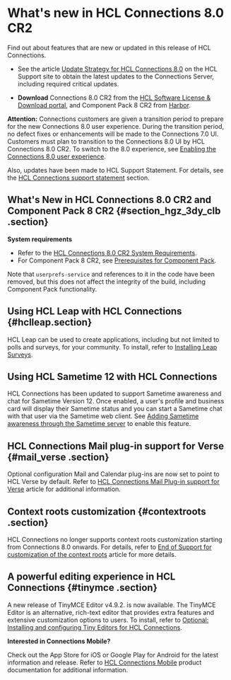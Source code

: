 # What's new in HCL Connections 8.0 CR2

Find out about features that are new or updated in this release of HCL Connections.

-   See the article [Update Strategy for HCL Connections 8.0](https://support.hcltechsw.com/csm?id=kb_article&sysparm_article=KB0101180) on the HCL Support site to obtain the latest updates to the Connections Server, including required critical updates.

-   **Download** Connections 8.0 CR2 from the [HCL Software License & Download portal](https://hclsoftware.flexnetoperations.com), and Component Pack 8 CR2 from [Harbor](https://hclcr.io/harbor/projects/15/repositories).

**Attention:** Connections customers are given a transition period to prepare for the new Connections 8.0 user experience. During the transition period, no defect fixes or enhancements will be made to the Connections 7.0 UI. Customers must plan to transition to the Connections 8.0 UI by HCL Connections 8.0 CR2. To switch to the 8.0 experience, see [Enabling the Connections 8.0 user experience](../migrate/enabling_cnx8_ux.md).

Also, updates have been made to HCL Support Statement. For details, see the [HCL Connections support statement](../plan/r_install_support_statements.md) section.

## What's New in HCL Connections 8.0 CR2 and Component Pack 8 CR2 {#section_hgz_3dy_clb .section}

**System requirements**

-   Refer to the [HCL Connections 8.0 CR2 System Requirements](https://support.hcltechsw.com/csm?id=kb_article&sysparm_article=KB0104521).
-   For Component Pack 8 CR2, see [Prerequisites for Component Pack](https://pages.git.cwp.pnp-hcl.com/CWPdoc/Connections-MkDocs/v8-cr2/admin/install/cp_prereqs.html).

Note that `userprefs-service` and references to it in the code have been removed, but this does not affect the integrity of the build, including Component Pack functionality.

## Using HCL Leap with HCL Connections {#hclleap.section}

HCL Leap can be used to create applications, including but not limited to polls and surveys, for your community. To install, refer to [Installing Leap Surveys](../install/leap_surveys.md).

## Using HCL Sametime 12 with HCL Connections

HCL Connections has been updated to support Sametime awareness and chat for Sametime Version 12. Once enabled, a user's profile and business card will display their Sametime status and you can start a Sametime chat with that user via the Sametime web client. See [Adding Sametime awareness through the Sametime server](../admin/t_admin_common_add_st_awareness_via_proxy.md) to enable this feature. 

## HCL Connections Mail plug-in support for Verse {#mail_verse .section}

 Optional configuration Mail and Calendar plug-ins are now set to point to HCL Verse by default. Refer to [HCL Connections Mail Plug-in support for Verse](https://support.hcltechsw.com/csm?id=kb_article&sysparm_article=KB0104495) article for additional information.

## Context roots customization {#contextroots .section}

HCL Connections no longer supports context roots customization starting from Connections 8.0 onwards. For details, refer to [End of Support for customization of the context roots](https://support.hcltechsw.com/csm?id=kb_article&sysparm_article=KB0104464) article for more details.

## A powerful editing experience in HCL Connections {#tinymce .section}

A new release of TinyMCE Editor v4.9.2. is now available. The TinyMCE Editor is an alternative, rich-text editor that provides extra features and extensive customization options to users. To install, refer to [Optional: Installing and configuring Tiny Editors for HCL Connections](https://opensource.hcltechsw.com/connections-doc/v8-cr1/admin/install/tiny_editors/c_tiny-editors.html).


**Interested in Connections Mobile?**

Check out the App Store for iOS or Google Play for Android for the latest information and release. Refer to [HCL Connections Mobile](https://help.hcltechsw.com/connectionsmobile/index.html) product documentation for additional information.
